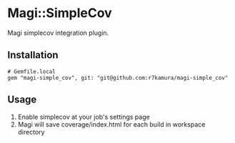 # Magi::SimpleCov
Magi simplecov integration plugin.

## Installation
```
# Gemfile.local
gem "magi-simple_cov", git: "git@github.com:r7kamura/magi-simple_cov"
```

## Usage
1. Enable simplecov at your job's settings page
2. Magi will save coverage/index.html for each build in workspace directory
